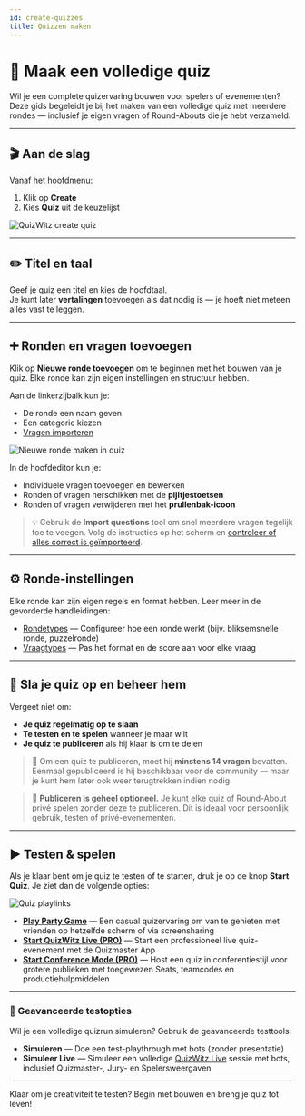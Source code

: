 ```yaml
---
id: create-quizzes
title: Quizzen maken
---
```


# 🧠 Maak een volledige quiz

Wil je een complete quizervaring bouwen voor spelers of evenementen? Deze gids begeleidt je bij het maken van een volledige quiz met meerdere rondes — inclusief je eigen vragen of Round-Abouts die je hebt verzameld.

---

## 🎬 Aan de slag

Vanaf het hoofdmenu:

1. Klik op **Create**
2. Kies **Quiz** uit de keuzelijst

![QuizWitz create quiz](/images/create-quiz.png)

---

## ✏️ Titel en taal

Geef je quiz een titel en kies de hoofdtaal.\
Je kunt later **vertalingen** toevoegen als dat nodig is — je hoeft niet meteen alles vast te leggen.

---

## ➕ Ronden en vragen toevoegen

Klik op **Nieuwe ronde toevoegen** om te beginnen met het bouwen van je quiz. Elke ronde kan zijn eigen instellingen en structuur hebben.

Aan de linkerzijbalk kun je:

- De ronde een naam geven
- Een categorie kiezen
- [Vragen importeren](../editor/import-questions)

![Nieuwe ronde maken in quiz](/images/quiz-add-round.png)

In de hoofdeditor kun je:

- Individuele vragen toevoegen en bewerken
- Ronden of vragen herschikken met de **pijltjestoetsen**
- Ronden of vragen verwijderen met het **prullenbak-icoon**

> 💡 Gebruik de **Import questions** tool om snel meerdere vragen tegelijk toe te voegen. Volg de instructies op het scherm en [controleer of alles correct is geïmporteerd](../editor/015-importing-questions.md).

---

## ⚙️ Ronde-instellingen

Elke ronde kan zijn eigen regels en format hebben. Leer meer in de gevorderde handleidingen:

- [Rondetypes](../round-types/000-round-types.md) — Configureer hoe een ronde werkt (bijv. bliksemsnelle ronde, puzzelronde)
- [Vraagtypes](../question-types/000-question-types.md) — Pas het format en de score aan voor elke vraag

---

## 💾 Sla je quiz op en beheer hem

Vergeet niet om:

- **Je quiz regelmatig op te slaan**
- **Te testen en te spelen** wanneer je maar wilt
- **Je quiz te publiceren** als hij klaar is om te delen

> 📢 Om een quiz te publiceren, moet hij **minstens 14 vragen** bevatten. Eenmaal gepubliceerd is hij beschikbaar voor de community — maar je kunt hem later ook weer terugtrekken indien nodig.

> 📝 **Publiceren is geheel optioneel.** Je kunt elke quiz of Round-About privé spelen zonder deze te publiceren. Dit is ideaal voor persoonlijk gebruik, testen of privé-evenementen.

---

## ▶️ Testen & spelen

Als je klaar bent om je quiz te testen of te starten, druk je op de knop **Start Quiz**. Je ziet dan de volgende opties:

![Quiz playlinks](/images/quiz-playlinks.png)

- **[Play Party Game](../players/001-playing-quizwitz.md)** — Een casual quizervaring om van te genieten met vrienden op hetzelfde scherm of via screensharing
- **[Start QuizWitz Live (PRO)](../quizmaster/introduction)** — Start een professioneel live quiz-evenement met de Quizmaster App
- **[Start Conference Mode (PRO)](../tutorials/conference-booth)** — Host een quiz in conferentiestijl voor grotere publieken met toegewezen Seats, teamcodes en productiehulpmiddelen

---

### 🧪 Geavanceerde testopties

Wil je een volledige quizrun simuleren? Gebruik de geavanceerde testtools:

- **Simuleren** — Doe een test-playthrough met bots (zonder presentatie)
- **Simuleer Live** — Simuleer een volledige [QuizWitz Live](../quizmaster/001-introduction.md) sessie met bots, inclusief Quizmaster-, Jury- en Spelersweergaven

---

Klaar om je creativiteit te testen? Begin met bouwen en breng je quiz tot leven!
